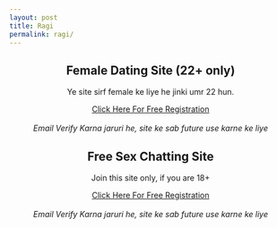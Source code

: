 ```yaml
---
layout: post
title: Ragi
permalink: ragi/
---
```


<section class="main col col-lg-12 visible-xs">
<div class="jumbotron">
<center>
<h2>Female Dating Site (22+ only)</h2>
<p> Ye site sirf female ke liye he jinki umr 22 hun.<br/></p>
<a class="btn btn-primary btn-lg" href="http://nbeatrk.com/mt/y224x2c484s233t224q2u234/&subid1=pb" role="button" rel="nofollow"> Click Here For Free Registration </a><br/>
<br/><i>Email Verify Karna jaruri he, site ke sab future use karne ke liye</i>
</center>
</div></section>
      
<section class="main col col-lg-12 visible-lg visible-md">
<div class="jumbotron">
<center>
<h2>Free Sex Chatting Site</h2>
<p>Join this site only, if you are 18+<br/></p>
<a class="btn btn-primary btn-lg" href="http://cldadlt.com/?a=29307&c=73006&s1=" role="button" rel="nofollow"> Click Here For Free Registration</a><br/>
<br/><i>Email Verify Karna jaruri he, site ke sab future use karne ke liye</i>
</center>
</div></section>





